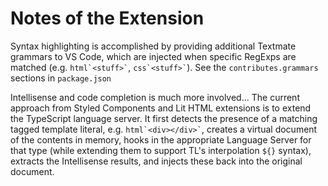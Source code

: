 # Notes of the Extension

Syntax highlighting is accomplished by providing additional Textmate grammars to VS Code, which are injected when specific RegExps are matched (e.g. `` html`<stuff>` ``, `` css`<stuff>` ``). See the `contributes.grammars` sections in `package.json`

Intellisense and code completion is much more involved... The current approach from Styled Components and Lit HTML extensions is to extend the TypeScript language server. It first detects the presence of a matching tagged template literal, e.g. `` html`<div></div>` ``, creates a virtual document of the contents in memory, hooks in the appropriate Language Server for that type (while extending them to support TL's interpolation `${}` syntax), extracts the Intellisense results, and injects these back into the original document.